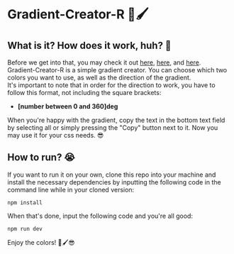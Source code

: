 # Gradient-Creator-R 🎨🖌️
## What is it? How does it work, huh? 🤔
Before we get into that, you may check it out [here](https://raccai.github.io/Gradient-Creator-R/), [here](https://raccai.github.io/Gradient-Creator-R/), and [here](https://raccai.github.io/Gradient-Creator-R/). <br />
Gradient-Creator-R is a simple gradient creator. You can choose which two colors you want to use, as well as the direction of the gradient. <br />
It's important to note that in order for the direction to work, you have to follow this format, not including the square brackets:
- **[number between 0 and 360]deg**

When you're happy with the gradient, copy the text in the bottom text field by selecting all or simply pressing the "Copy" button next to it. Now you may use it for your css needs. 😎

## How to run? 😭
If you want to run it on your own, clone this repo into your machine and install the necessary dependencies by inputting the following code in the command line while in your cloned version: <br />

```
npm install
```

When that's done, input the following code and you're all good: <br />

```
npm run dev
```

Enjoy the colors! 🎨🖌️😎
